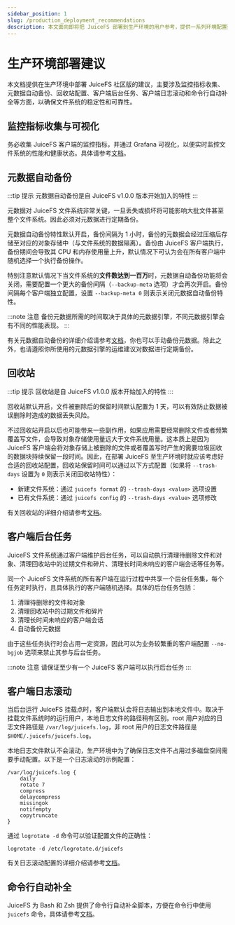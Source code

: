 ```yaml
---
sidebar_position: 1
slug: /production_deployment_recommendations
description: 本文面向即将把 JuiceFS 部署到生产环境的用户参考，提供一系列环境配置建议。
---
```


# 生产环境部署建议

本文档提供在生产环境中部署 JuiceFS 社区版的建议，主要涉及监控指标收集、元数据自动备份、回收站配置、客户端后台任务、客户端日志滚动和命令行自动补全等方面，以确保文件系统的稳定性和可靠性。

## 监控指标收集与可视化

务必收集 JuiceFS 客户端的监控指标，并通过 Grafana 可视化，以便实时监控文件系统的性能和健康状态。具体请参考[文档](../administration/monitoring.md)。

## 元数据自动备份

:::tip 提示
元数据自动备份是自 JuiceFS v1.0.0 版本开始加入的特性
:::

元数据对 JuiceFS 文件系统非常关键，一旦丢失或损坏将可能影响大批文件甚至整个文件系统。因此必须对元数据进行定期备份。

元数据自动备份特性默认开启，备份间隔为 1 小时，备份的元数据会经过压缩后存储至对应的对象存储中（与文件系统的数据隔离）。备份由 JuiceFS 客户端执行，备份期间会导致其 CPU 和内存使用量上升，默认情况下可认为会在所有客户端中随机选择一个执行备份操作。

特别注意默认情况下当文件系统的**文件数达到一百万**时，元数据自动备份功能将会关闭，需要配置一个更大的备份间隔（`--backup-meta` 选项）才会再次开启。备份间隔每个客户端独立配置，设置 `--backup-meta 0` 则表示关闭元数据自动备份特性。

:::note 注意
备份元数据所需的时间取决于具体的元数据引擎，不同元数据引擎会有不同的性能表现。
:::

有关元数据自动备份的详细介绍请参考[文档](../administration/metadata_dump_load.md#backup-automatically)，你也可以手动备份元数据。除此之外，也请遵照你所使用的元数据引擎的运维建议对数据进行定期备份。

## 回收站

:::tip 提示
回收站是自 JuiceFS v1.0.0 版本开始加入的特性
:::

回收站默认开启，文件被删除后的保留时间默认配置为 1 天，可以有效防止数据被误删除时造成的数据丢失风险。

不过回收站开启以后也可能带来一些副作用，如果应用需要经常删除文件或者频繁覆盖写文件，会导致对象存储使用量远大于文件系统用量。这本质上是因为 JuiceFS 客户端会将对象存储上被删除的文件或者覆盖写时产生的需要垃圾回收的数据块持续保留一段时间。因此，在部署 JuiceFS 至生产环境时就应该考虑好合适的回收站配置，回收站保留时间可以通过以下方式配置（如果将 `--trash-days` 设置为 `0` 则表示关闭回收站特性）：

- 新建文件系统：通过 `juicefs format` 的 `--trash-days <value>` 选项设置
- 已有文件系统：通过 `juicefs config` 的 `--trash-days <value>` 选项修改

有关回收站的详细介绍请参考[文档](../security/trash.md)。

## 客户端后台任务

JuiceFS 文件系统通过客户端维护后台任务，可以自动执行清理待删除文件和对象、清理回收站中的过期文件和碎片、清理长时间未响应的客户端会话等任务等。

同一个 JuiceFS 文件系统的所有客户端在运行过程中共享一个后台任务集，每个任务定时执行，且具体执行的客户端随机选择。具体的后台任务包括：

1. 清理待删除的文件和对象
2. 清理回收站中的过期文件和碎片
3. 清理长时间未响应的客户端会话
4. 自动备份元数据

由于这些任务执行时会占用一定资源，因此可以为业务较繁重的客户端配置 `--no-bgjob` 选项来禁止其参与后台任务。

:::note 注意
请保证至少有一个 JuiceFS 客户端可以执行后台任务
:::

## 客户端日志滚动

当后台运行 JuiceFS 挂载点时，客户端默认会将日志输出到本地文件中。取决于挂载文件系统时的运行用户，本地日志文件的路径稍有区别。root 用户对应的日志文件路径是 `/var/log/juicefs.log`，非 root 用户的日志文件路径是 `$HOME/.juicefs/juicefs.log`。

本地日志文件默认不会滚动，生产环境中为了确保日志文件不占用过多磁盘空间需要手动配置。以下是一个日志滚动的示例配置：

```text title="/etc/logrotate.d/juicefs"
/var/log/juicefs.log {
    daily
    rotate 7
    compress
    delaycompress
    missingok
    notifempty
    copytruncate
}
```

通过 `logrotate -d` 命令可以验证配置文件的正确性：

```shell
logrotate -d /etc/logrotate.d/juicefs
```

有关日志滚动配置的详细介绍请参考[文档](https://linux.die.net/man/8/logrotate)。

## 命令行自动补全

JuiceFS 为 Bash 和 Zsh 提供了命令行自动补全脚本，方便在命令行中使用 `juicefs` 命令，具体请参考[文档](../reference/command_reference.md#auto-completion)。
